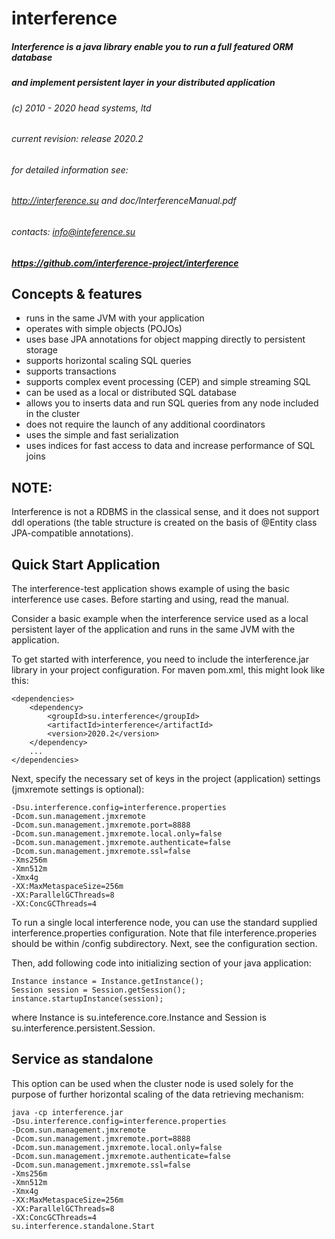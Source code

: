 # interference

##### Interference is a java library enable you to run a full featured ORM database 
##### and implement persistent layer in your distributed application
###### (c) 2010 - 2020 head systems, ltd
###### current revision: release 2020.2
###### for detailed information see:
###### http://interference.su and doc/InterferenceManual.pdf
###### contacts: info@inteference.su
##### https://github.com/interference-project/interference


## Concepts & features

- runs in the same JVM with your application
- operates with simple objects (POJOs)
- uses base JPA annotations for object mapping directly to persistent storage
- supports horizontal scaling SQL queries
- supports transactions
- supports complex event processing (CEP) and simple streaming SQL
- can be used as a local or distributed SQL database
- allows you to inserts data and run SQL queries from any node included in the cluster
- does not require the launch of any additional coordinators
- uses the simple and fast serialization
- uses indices for fast access to data and increase performance of SQL joins

## NOTE:

Interference is not a RDBMS in the classical sense, and it does 
not support ddl operations (the table structure is created on the basis 
of @Entity class JPA-compatible annotations). 

## Quick Start Application

The interference-test application shows example of using the basic 
interference use cases. Before starting and using, read the manual.

Consider a basic example when the interference service used as a 
local persistent layer of the application and runs in the same JVM 
with the application.

To get started with interference, you need to include the interference.jar 
library in your project configuration. For maven pom.xml, this might look 
like this:

```
<dependencies>
    <dependency>
        <groupId>su.interference</groupId>
        <artifactId>interference</artifactId>
        <version>2020.2</version>
    </dependency>
    ...
</dependencies>
```

Next, specify the necessary set of keys in the project 
(application) settings (jmxremote settings is optional):

```
-Dsu.interference.config=interference.properties
-Dcom.sun.management.jmxremote 
-Dcom.sun.management.jmxremote.port=8888
-Dcom.sun.management.jmxremote.local.only=false 
-Dcom.sun.management.jmxremote.authenticate=false 
-Dcom.sun.management.jmxremote.ssl=false
-Xms256m
-Xmn512m
-Xmx4g
-XX:MaxMetaspaceSize=256m
-XX:ParallelGCThreads=8
-XX:ConcGCThreads=4
```

To run a single local interference node, you can use the standard 
supplied interference.properties configuration. Note that file 
interference.properies should be within /config subdirectory. 
Next, see the configuration section.

Then, add following code into initializing section of your java application:

```
Instance instance = Instance.getInstance();
Session session = Session.getSession();
instance.startupInstance(session);
```

where Instance is su.inteference.core.Instance and Session is su.interference.persistent.Session.


## Service as standalone

This option can be used when the cluster node is used solely for the purpose of further horizontal scaling of the data retrieving mechanism:

```
java -cp interference.jar 
-Dsu.interference.config=interference.properties
-Dcom.sun.management.jmxremote 
-Dcom.sun.management.jmxremote.port=8888 
-Dcom.sun.management.jmxremote.local.only=false 
-Dcom.sun.management.jmxremote.authenticate=false 
-Dcom.sun.management.jmxremote.ssl=false 
-Xms256m
-Xmn512m
-Xmx4g
-XX:MaxMetaspaceSize=256m
-XX:ParallelGCThreads=8
-XX:ConcGCThreads=4
su.interference.standalone.Start
```
